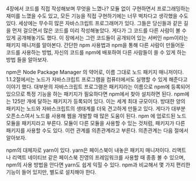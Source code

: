 4장에서 코드를 직접 작성해보며 무엇을 느꼈나?
모듈 없이 구현하면서 프로그래밍하는 재미를 느꼈을 수도 있고, 모든 기능을 직접 구현하기에는 너무 벅차다고 생각했을 수도 있다.
세상에는 무수히 많은 자바스크립트 프로그래머가 있다.
그들은 당신들과 같은 길을 먼저 걸으면서 많은 코드를 미리 작성해놓았다.
게다가 그 코드를 다른 사람이 볼 수 있게 공개해놓기도 했다.
이 장에서는 그런 코드들이 공개되어 있는 서버인 npm이라는 패키지 매니저를 알아본다.
간단한 npm 사용법과 npm을 통해 다른 사람이 만들어둔 코드를 사용하는 방법,
자신의 코드를 npm에 배포하여 다른 사람들이 쓸 수 있게 하는 방법 들을 알아보자.

npm은 Node Package Manager 의 약어로, 이름 그대로 노드 패키지 매니저이다.
1.1.2절에서는 노드가 자바스크립트 프로그램을 컴퓨터에서도 실행할 수 있게 해준다고 이야기 했다.
대부분의 자바스크립트 프로그램은 패키지라는 이름으로 npm에 등록되어 있으므로 특정 기능을 하는 패키지가 필요하다면 npm에서 찾아 설치하면 된다.
npm에는 125만 개에 달하는 패키지가 등록되어 있다.
이는 세계 최대 규모이다. 방대한 양의 패키지는 노드와 자바스크립트의 생태계를 더욱 견고하게 만들고 있다.
게다가 대부분 오픈소스여서 노드를 사용해 웹을 개발할 때 많은 도움이 된다.
npm 에 업로드된 노드 모듈을 패키지라고 부른다.
모듈이 다른 모듈을 사용할 수 있는 것처럼, 패키지가 다른 패키지를 사용할 수도 있다.
이런 관계를 의존관계라고 부른다.
의존관계는 다음 절에서 알아보자.

npm의 대체자로 yarn이 있다.
yarn은 페이스북이 내놓은 패키지 매니저이다.
리액트나 리액트 네이티브 같은 페이스북 진영의 프레임워크를 사용할 때 종종 볼 수 있으며, npm의 사용 방법을 안다면 yarn도 쉽게 익힐 수 있다.
npm과 비교해서 몇 가지 편리한 기능이 들어 있지만, 별도로 설치해야 한다.

